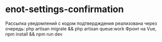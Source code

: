 # enot-settings-confirmation

Рассылка уведомлений с кодом подтвердждения реализована через очередь: php artisan migrate && php artisan queue:work
Фронт на Vue, npm install && npm run dev
